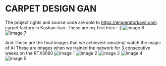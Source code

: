 # CARPET DESIGN GAN
The project rights and source code are sold to https://emperatorkavir.com carpet factory in Kashan-Iran. 
These are my first tries : :)
![image 6](init_1.png)
![image 7](init_2.png)


And These are the final images that we achieved: amazing! watch the magic of AI
These are images when we trained the network for 3 consecutive weeks on the RTX3090
![image 1](1.png)
![image 2](2.png)
![image 3](3.jpg)
![image 4](4.jpg)
![image 5](5.png)
